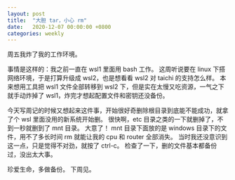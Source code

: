 ```yaml
---
layout: post
title:  "大胆 tar，小心 rm"
date:   2020-12-07 00:00:00 +0800
categories: weekly
---
```


周五我炸了我的工作环境。

事情是这样的：我之前一直在 wsl1 里面用 bash 工作。
这周听说要在 linux 下搭网络环境，于是打算升级成 wsl2，也是想看看 wsl2 对 taichi 的支持怎么样。
本来想用工具把 wsl1 文件全部转移到 wsl2 下，但是实在太慢又吃资源，一气之下就手动炸掉了 wsl1，炸完才想起配置文件和密钥还没备份。

今天写周记的时候又想起来这件事，开始很好奇删除根目录到底能不能成功，就拿了个 wsl 里面没用的新系统开始删。
很快啊，etc 目录之类的一下就删掉了，不到一秒就删到了 mnt 目录。
大意了！
mnt 目录下面放的是 windows 目录下的文件，用不了多长时间 rm 就能让我的 cpu 和 router 全部消失。
当时我还没意识到这一点，只是觉得不对劲，就按了 ctrl-c。
检查了一下，删的文件基本都备份过，没出太大事。

珍爱生命，多做备份。
下周见。
